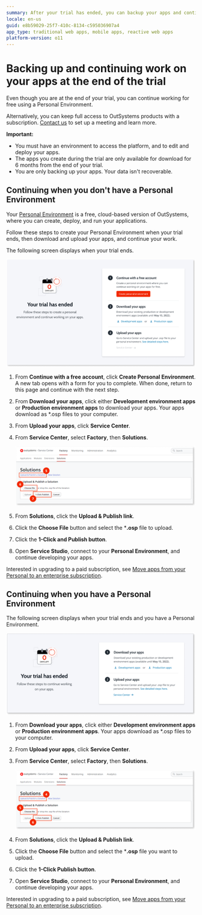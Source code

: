 ```yaml
---
summary: After your trial has ended, you can backup your apps and continue to work on them on another environment. This article details the steps to achieve that.
locale: en-us
guid: e8b59029-25f7-410c-8134-c595036907a4
app_type: traditional web apps, mobile apps, reactive web apps
platform-version: o11
---
```


# Backing up and continuing work on your apps at the end of the trial

Even though you are at the end of your trial, you can continue working for free using a Personal Environment.

Alternatively, you can keep full access to OutSystems products with a subscription. [Contact us](https://outsystems.drift.click/book-a-meeting) to set up a meeting and learn more.

<div class="info" markdown="1">

**Important:**

* You must have an environment to access the platform, and to edit and deploy your apps.
* The apps you create during the trial are only available for download for 6 months from the end of your trial.
* You are only backing up your apps. Your data isn't recoverable.

</div>

## Continuing when you don't have a Personal Environment

Your [Personal Environment](../whats-a-personal.md) is a free, cloud-based version of OutSystems, where you can create, deploy, and run your applications.

Follow these steps to create your Personal Environment when your trial ends, then download and upload your apps, and continue your work.

The following screen displays when your trial ends.

![Your trial has ended, you can create a personal environment](images/backup-apps-trial-no-pe.png)

1. From **Continue with a free account**, click **Create Personal Environment**. A new tab opens with a form for you to complete. When done, return to this page and continue with the next step.

1. From **Download your apps**, click either **Development environment apps** or **Production environment apps** to download your apps. Your apps download as  *.osp files to your computer.

1. From **Upload your apps**, click **Service Center**.  
1. From **Service Center**, select **Factory**, then **Solutions**.

    ![Publishing the apps in your personal environment](images/backup-apps-trial-sc.png)

1. From **Solutions**, click the **Upload & Publish link**.

1. Click the **Choose File** button and select the ***.osp** file to upload.

1. Click the  **1-Click and Publish button**.

1. Open **Service Studio**, connect to your **Personal Environment**, and continue developing your apps.

<div class="info" markdown="1">

Interested in upgrading to a paid subscription, see [Move apps from your Personal to an enterprise subscription](../move-apps-personal-enterprise.md).

</div>

## Continuing when you have a Personal Environment

The following screen displays when your trial ends and you have a Personal Environment.

![Your trial has ended, upload the apps to your personal environment](images/backup-apps-trial-pe.png)

1. From **Download your apps**, click either **Development environment apps** or **Production environment apps**. Your apps download as  *.osp files to your computer.

1. From **Upload your apps**, click **Service Center**.

1. From **Service Center**, select **Factory**, then **Solutions**.

    ![trials ends publish](images/backup-apps-trial-pe-sc.png)

1. From **Solutions**, click the **Upload & Publish link**.

1. Click the **Choose File** button and select the ***.osp** file you want to upload.

1. Click the  **1-Click Publish button**.

1. Open **Service Studio**, connect to your **Personal Environment**, and continue developing your apps.

<div class="info" markdown="1">

Interested in upgrading to a paid subscription, see [Move apps from your Personal to an enterprise subscription](../move-apps-personal-enterprise.md).

</div>
